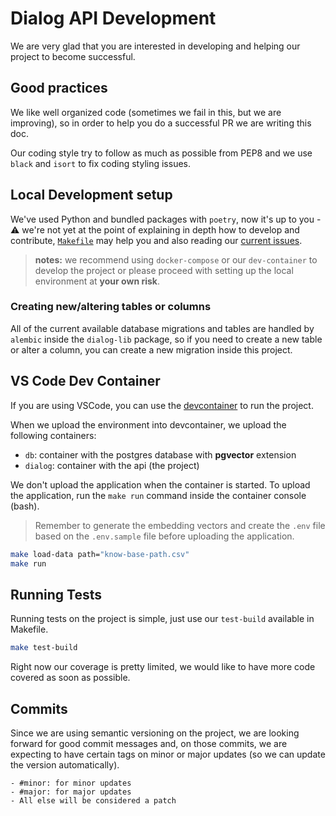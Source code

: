 # Dialog API Development

We are very glad that you are interested in developing and helping our project to become successful.

## Good practices

We like well organized code (sometimes we fail in this, but we are improving), so in order to help you do a successful PR we are writing this doc.

Our coding style try to follow as much as possible from PEP8 and we use `black` and `isort` to fix coding styling issues.

## Local Development setup

We've used Python and bundled packages with `poetry`, now it's up to you - ⚠️ we're not yet at the point of explaining in depth how to develop and contribute, [`Makefile`](../Makefile) may help you and also reading our [current issues](https://github.com/talkdai/dialog/issues).

> **notes:** we recommend using `docker-compose` or our `dev-container` to develop the project or please proceed with setting up the local environment at **your own risk**.

### Creating new/altering tables or columns

All of the current available database migrations and tables are handled by `alembic` inside the `dialog-lib` package, so if you need to create a new table or alter a column, you can create a new migration inside this project.

## VS Code Dev Container

If you are using VSCode, you can use the [devcontainer](../.devcontainer) to run the project.

When we upload the environment into devcontainer, we upload the following containers:

- `db`: container with the postgres database with **pgvector** extension
- `dialog`: container with the api (the project)

We don't upload the application when the container is started. To upload the application, run the `make run` command inside the container console (bash).

> Remember to generate the embedding vectors and create the `.env` file based on the `.env.sample` file before uploading the application.

```sh
make load-data path="know-base-path.csv"
make run
```

## Running Tests

Running tests on the project is simple, just use our `test-build` available in Makefile.

```bash
make test-build
```

Right now our coverage is pretty limited, we would like to have more code covered as soon as possible.


## Commits

Since we are using semantic versioning on the project, we are looking forward for good commit messages and,
on those commits, we are expecting to have certain tags on minor or major updates (so we can update the version automatically).

    - #minor: for minor updates
    - #major: for major updates
    - All else will be considered a patch